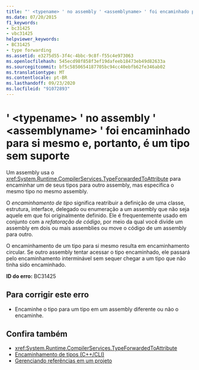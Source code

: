 ```yaml
---
title: "' <typename> ' no assembly ' <assemblyname> ' foi encaminhado para si mesmo e, portanto, é um tipo sem suporte"
ms.date: 07/20/2015
f1_keywords:
- bc31425
- vbc31425
helpviewer_keywords:
- BC31425
- type forwarding
ms.assetid: e3275d55-3f4c-4bbc-9c8f-f55c4e973063
ms.openlocfilehash: 545ecd98f858f3ef19dafeeb18473eb49d82633a
ms.sourcegitcommit: bf5c5850654187705bc94cc40ebfb62fe346ab02
ms.translationtype: MT
ms.contentlocale: pt-BR
ms.lasthandoff: 09/23/2020
ms.locfileid: "91072893"
---
```

# <a name="typename-in-assembly-assemblyname-has-been-forwarded-to-itself-and-so-is-an-unsupported-type"></a>' \<typename> ' no assembly ' \<assemblyname> ' foi encaminhado para si mesmo e, portanto, é um tipo sem suporte

Um assembly usa o <xref:System.Runtime.CompilerServices.TypeForwardedToAttribute> para encaminhar um de seus tipos para outro assembly, mas especifica o mesmo tipo no mesmo assembly.  
  
 O *encaminhamento de tipo* significa reatribuir a definição de uma classe, estrutura, interface, delegado ou enumeração a um assembly que não seja aquele em que foi originalmente definido. Ele é frequentemente usado em conjunto com a *refatoração de código*, por meio da qual você divide um assembly em dois ou mais assemblies ou move o código de um assembly para outro.  
  
 O encaminhamento de um tipo para si mesmo resulta em encaminhamento circular. Se outro assembly tentar acessar o tipo encaminhado, ele passará pelo encaminhamento interminável sem sequer chegar a um tipo que não tinha sido encaminhado.  
  
 **ID do erro:** BC31425  
  
## <a name="to-correct-this-error"></a>Para corrigir este erro  
  
- Encaminhe o tipo para um tipo em um assembly diferente ou não o encaminhe.  
  
## <a name="see-also"></a>Confira também

- <xref:System.Runtime.CompilerServices.TypeForwardedToAttribute>
- [Encaminhamento de tipos (C++/CLI)](/cpp/windows/type-forwarding-cpp-cli)
- [Gerenciando referências em um projeto](/visualstudio/ide/managing-references-in-a-project)
